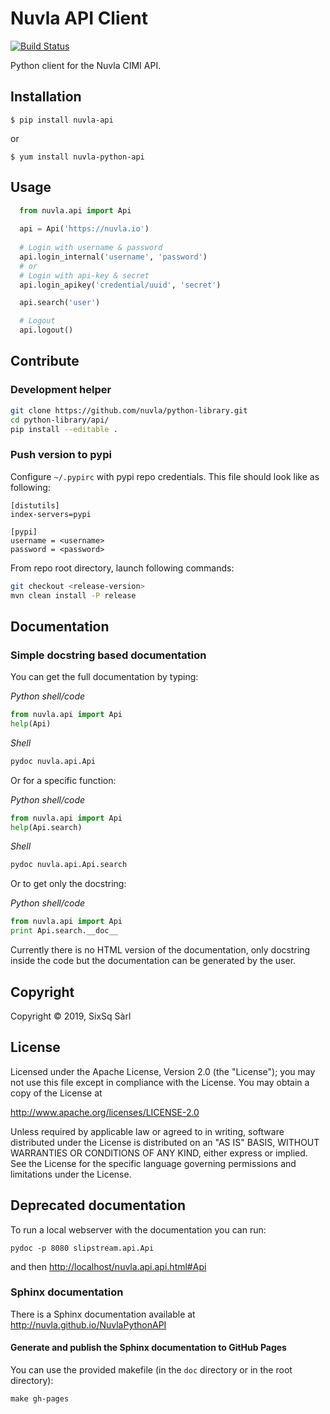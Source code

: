 # Nuvla API Client

[![Build Status](https://travis-ci.com/nuvla/python-library.svg?branch=master)](https://travis-ci.com/nuvla/python-library)

Python client for the Nuvla CIMI API.

## Installation

  `$ pip install nuvla-api`

  or

  `$ yum install nuvla-python-api`

## Usage

```python
  from nuvla.api import Api
  
  api = Api('https://nuvla.io')
  
  # Login with username & password
  api.login_internal('username', 'password')
  # or
  # Login with api-key & secret
  api.login_apikey('credential/uuid', 'secret')

  api.search('user')

  # Logout
  api.logout()
  ```

## Contribute

### Development helper

```sh
git clone https://github.com/nuvla/python-library.git
cd python-library/api/
pip install --editable .
```

### Push version to pypi

Configure `~/.pypirc` with pypi repo credentials. This file should look
like as following:

```
[distutils]
index-servers=pypi

[pypi]
username = <username>
password = <password>
```

From repo root directory, launch following commands:
```sh
git checkout <release-version>
mvn clean install -P release
```

## Documentation
### Simple docstring based documentation
You can get the full documentation by typing:

_Python shell/code_
```python
from nuvla.api import Api
help(Api)
```
_Shell_
```sh
pydoc nuvla.api.Api
```

Or for a specific function:

_Python shell/code_
```python
from nuvla.api import Api
help(Api.search)
```
_Shell_
```sh
pydoc nuvla.api.Api.search
```

Or to get only the docstring:

_Python shell/code_
```python
from nuvla.api import Api
print Api.search.__doc__
```

Currently there is no HTML version of the documentation, only
docstring inside the code but the documentation can be generated by
the user.

## Copyright

Copyright &copy; 2019, SixSq Sàrl

## License

Licensed under the Apache License, Version 2.0 (the "License"); you
may not use this file except in compliance with the License.  You may
obtain a copy of the License at

http://www.apache.org/licenses/LICENSE-2.0

Unless required by applicable law or agreed to in writing, software
distributed under the License is distributed on an "AS IS" BASIS,
WITHOUT WARRANTIES OR CONDITIONS OF ANY KIND, either express or
implied.  See the License for the specific language governing
permissions and limitations under the License.


## Deprecated documentation

To run a local webserver with the documentation you can run:
```shell
pydoc -p 8080 slipstream.api.Api
```
and then
[http://localhost/nuvla.api.api.html#Api](http://localhost/nuvla.api.api.html#Api)

### Sphinx documentation

There is a Sphinx documentation available at
http://nuvla.github.io/NuvlaPythonAPI

#### Generate and publish the Sphinx documentation to GitHub Pages

You can use the provided makefile (in the `doc` directory or in the
root directory):

```shell
make gh-pages
```
